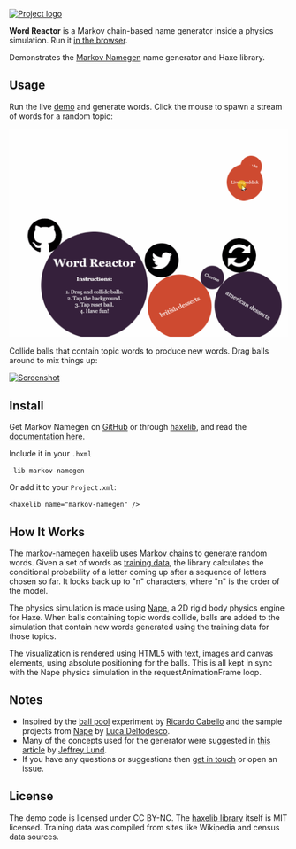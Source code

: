 [![Project logo](https://github.com/Tw1ddle/word-reactor/blob/master/screenshots/wordreactor_logo.png "Markov Procedural Word Reactor Simulation logo")](https://tw1ddle.github.io/word-reactor/)

**Word Reactor** is a Markov chain-based name generator inside a physics simulation. Run it [in the browser](https://tw1ddle.github.io/word-reactor/).

Demonstrates the [Markov Namegen](http://www.samcodes.co.uk/project/markov-namegen/) name generator and Haxe library.

## Usage ##

Run the live [demo](https://tw1ddle.github.io/word-reactor/) and generate words. Click the mouse to spawn a stream of words for a random topic:

[![Screenshot](https://github.com/Tw1ddle/word-reactor/blob/master/screenshots/screenshot2.gif?raw=true "Word Reactor spawning new words")](https://tw1ddle.github.io/word-reactor/)

Collide balls that contain topic words to produce new words. Drag balls around to mix things up:

[![Screenshot](https://github.com/Tw1ddle/word-reactor/blob/master/screenshots/screenshot3.gif?raw=true "Word Reactor dragging the topic balls around")](https://tw1ddle.github.io/word-reactor/)

## Install ##

Get Markov Namegen on [GitHub](https://github.com/Tw1ddle/MarkovNameGenerator) or through [haxelib](http://lib.haxe.org/p/markov-namegen/), and read the [documentation here](http://tw1ddle.github.io/MarkovNameGenerator/).

Include it in your ```.hxml```
```
-lib markov-namegen
```

Or add it to your ```Project.xml```:
```
<haxelib name="markov-namegen" />
```

## How It Works ##

The [markov-namegen haxelib](http://lib.haxe.org/p/markov-namegen) uses [Markov chains](https://en.wikipedia.org/wiki/Markov_chain) to generate random words. Given a set of words as [training data](https://github.com/Tw1ddle/MarkovNameGenerator/tree/master/embed), the library calculates the conditional probability of a letter coming up after a sequence of letters chosen so far. It looks back up to "n" characters, where "n" is the order of the model.

The physics simulation is made using [Nape](https://github.com/deltaluca/nape), a 2D rigid body physics engine for Haxe. When balls containing topic words collide, balls are added to the simulation that contain new words generated using the training data for those topics.

The visualization is rendered using HTML5 with text, images and canvas elements, using absolute positioning for the balls. This is all kept in sync with the Nape physics simulation in the requestAnimationFrame loop.

## Notes ##
* Inspired by the [ball pool](http://mrdoob.com/projects/chromeexperiments/ball-pool/) experiment by [Ricardo Cabello](https://twitter.com/mrdoob) and the sample projects from [Nape](https://github.com/deltaluca/nape) by [Luca Deltodesco](https://github.com/deltaluca).
* Many of the concepts used for the generator were suggested in [this article](http://www.roguebasin.com/index.php?title=Names_from_a_high_order_Markov_Process_and_a_simplified_Katz_back-off_scheme) by [Jeffrey Lund](https://github.com/jlund3).
* If you have any questions or suggestions then [get in touch](http://samcodes.co.uk/contact) or open an issue.

## License ##
The demo code is licensed under CC BY-NC. The [haxelib library](http://lib.haxe.org/p/markov-namegen/) itself is MIT licensed. Training data was compiled from sites like Wikipedia and census data sources.